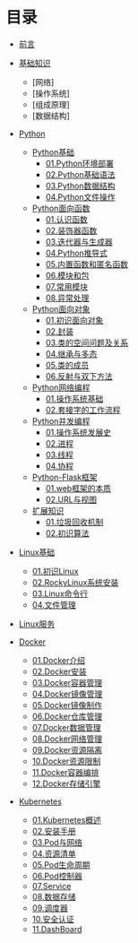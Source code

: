 # 目录

- [前言](README.md)

- [基础知识]()
  - [网络]
  - [操作系统]
  - [组成原理]
  - [数据结构]

- [Python](Python/Python介绍.md)
  - [Python基础](Python/Python基础/Python环境部署.md)
    - [01.Python环境部署](Python/Python基础/Python环境部署.md)
    - [02.Python基础语法](Python/Python基础/Python基础语法.md)
    - [03.Python数据结构](Python/Python基础/Python数据结构.md)
    - [04.Python文件操作](Python/Python基础/Python文件操作.md)
  - [Python面向函数](Python/Python面向函数/认识函数.md)
    - [01.认识函数](Python/Python面向函数/认识函数.md)
    - [02.装饰器函数](Python/Python面向函数/装饰器函数.md)
    - [03.迭代器与生成器](Python/Python面向函数/迭代器与生成器.md)
    - [04.Python推导式](Python/Python面向函数/Python推导式.md)
    - [05.内置函数和匿名函数](Python/Python面向函数/内置函数与匿名函数.md)
    - [06.模块和包](Python/Python面向函数/模块和包.md)
    - [07.常用模块](Python/Python面向函数/常用模块.md)
    - [08.异常处理](Python/Python面向函数/异常处理.md)
  - [Python面向对象](Python/Python面向对象/初识面向对象.md)
    - [01.初识面向对象](Python/Python面向对象/初识面向对象.md)
    - [02.封装](Python/Python面向对象/封装.md)
    - [03.类的空间问题及关系](Python/0Python面向对象/类空间问题及类的关系.md)
    - [04.继承与多态](Python/Python面向对象/继承与多态.md)
    - [05.类的成员](Python/Python面向对象/类的成员.md)
    - [06.反射与双下方法](Python/Python面向对象/反射与双下方法.md)
  - [Python网络编程](Python/04.Python网络编程/01.操作系统基础.md)
    - [01.操作系统基础](Python/04.Python网络编程/01.操作系统基础.md)
    - [02.套接字的工作流程](Python/04.Python网络编程/02.套接字的工作流程.md)
  - [Python并发编程](Python/05.Python并发编程/01.操作系统发展史.md)
    - [01.操作系统发展史](Python/05.Python并发编程/01.操作系统发展史.md)
    - [02.进程](Python/05.Python并发编程/02.进程.md)
    - [03.线程](Python/05.Python并发编程/03.线程.md)
    - [04.协程](Python/05.Python并发编程/04.协程.md)
  - [Python-Flask框架](Python/Flask框架/01.web框架的本质.md)
    - [01.web框架的本质](Python/Flask框架/01.web框架的本质.md)
    - [02.URL与视图](Python/Flask框架/02.URL与视图.md)
  - [扩展知识](Python/Python面向函数/Python垃圾回收机制.md)
    - [01.垃圾回收机制](Python/Python面向函数/Python垃圾回收机制.md)
    - [02.初识算法](Python/Python面向函数/06.初识算法.md)

- [Linux基础](Linux基础/Linux.md)
  - [01.初识Linux](Linux基础/Linux基础.md)
  - [02.RockyLinux系统安装](Linux基础/RockyLinux系统安装.md)
  - [03.Linux命令行](Linux基础/Linux命令行.md)
  - [04.文件管理](Linux基础/文件管理.md)
  <!-- - [05.文件基本属性与文件查找](Linux基础/文件基本属性与文件查找.md)
  - [06.用户权限管理](Linux基础/用户权限管理.md)
  - [07.文件权限管理](Linux基础/文件权限管理.md)
  - [08.进程管理](Linux基础/进程管理.md)
  - [09.存储管理](Linux基础/存储管理.md)
  - [10.磁盘阵列RAID](Linux基础/磁盘阵列RAID.md)
  - [11.LVM逻辑卷管理器](Linux基础/LVM逻辑卷管理器.md)
  - [12.软件包管理](Linux基础/软件包管理.md)
  - [13.Linux网络管理](Linux基础/Linux网络管理.md)
  - [14.防火墙与selinux](Linux基础/防火墙与selinux.md)
  - [15.计划任务与日志](Linux基础/计划任务与日志.md)
  - [16.管道与重定向](Linux基础/管道与重定向.md) -->

- [Linux服务](Linux服务/01.SSH远程管理协议.md)

- [Docker](Docker/Docker.md)
  - [01.Docker介绍](Docker/01.Docker介绍.md)
  - [02.Docker安装](Docker/02.Docker安装.md)
  - [03.Docker容器管理](Docker/03.Docker容器管理.md)
  - [04.Docker镜像管理](Docker/04.Docker镜像管理.md)
  - [05.Docker镜像制作](Docker/05.Docker镜像制作.md)
  - [06.Docker仓库管理](Docker/06.Docker仓库管理.md)
  - [07.Docker数据管理](Docker/07.Docker数据管理.md)
  - [08.Docker网络管理](Docker/08.Docker网络管理.md)
  - [09.Docker资源隔离](Docker/09.Docker资源隔离.md)
  - [10.Docker资源限制](Docker/10.Docker资源限制.md)
  - [11.Docker容器编排](Docker/11.Docker容器编排.md)
  - [12.Docker存储引擎](Docker/12.Docker存储引擎.md)

- [Kubernetes](Kubernetes/kubernetes.md)
  - [01.Kubernetes概述](Kubernetes/kubernetes概述.md)
  - [02.安装手册](Kubernetes/02.安装手册.md)
  - [03.Pod与网络](Kubernetes/03.Pod与网络.md)
  - [04.资源清单](Kubernetes/04.资源清单.md)
  - [05.Pod生命周期](Kubernetes/05.Pod生命周期.md)
  - [06.Pod控制器](Kubernetes/06.Pod控制器.md)
  - [07.Service](Kubernetes/07.Service.md)
  - [08.数据存储](Kubernetes/08.数据存储.md)
  - [09.调度器](Kubernetes/09.调度器.md)
  - [10.安全认证](Kubernetes/10.安全认证.md)
  - [11.DashBoard](Kubernetes/11.DashBoard.md)

<!-- - [KVM](KVM虚拟化/KVM虚拟化技术.md) -->